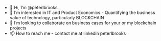 - 👋 Hi, I’m @peterlbrooks
- 👀 I’m interested in IT and Product Economics - Quantifying the business value of technology, particularly BLOCKCHAIN
- 💞️ I’m looking to collaborate on business cases for your or my blockchain projects
- 📫 How to reach me - contact me at linkedin peterlbrooks

